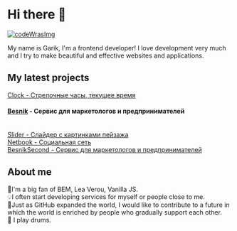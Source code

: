 <h1>Hi there 👋</h1 

<!--
**Garik9402/Garik9402** is a ✨ _special_ ✨ repository because its `README.md` (this file) appears on your GitHub prof
-->
<a href='https://www.codewars.com/users/Garik9402'>
 <img src='https://www.codewars.com/users/Garik9402/badges/large' alt='codeWrasImg'></img>
</a>
   
 <p>My name is Garik, I'm a frontend developer! I love development very much and I try to make beautiful and effective websites and applications.
 
 <h2>My latest projects</h2>
 <a href='https://github.com/Garik9402/Clock'>Clock - Стрелочные часы, текущее время</a> 
<br />
 <h4> <a href='https://garik9402.github.io/Besnik/'>Besnik</a> - Сервис для маркетологов и предпринимателей</h4><br />
  <a href='https://github.com/Garik9402/slider-aplic'>Slider - Слайдер с картинками пейзажа</a><br />
  <a href='https://garik9402.github.io/Netbook/'>Netbook - Социальная сеть</a><br />
  <a href='https://github.com/Garik9402/besnisSec'>BesnikSecond - Сервис для маркетологов и предпринимателей</a><br />

  <h2>About me</h2>
🤟I'm a big fan of BEM, Lea Verou, Vanilla JS.<br/> 
💡I often start developing services for myself or people close to me.<br/>
🌱Just as GitHub expanded the world, I would like to contribute to a future in which the world is enriched by people who gradually support each other.<br/>
🥁 I play drums.</p>
  
